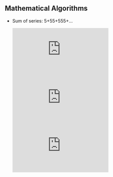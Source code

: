 ## Mathematical Algorithms

* Sum of series: 5+55+555+...

    ![5/9(5+55+555+...)](http://latex.codecogs.com/gif.latex?%3D5/9%20%289&plus;99&plus;999&plus;...%29)
    ![=5/9{(10+10^2+10^3+...)-n}](http://latex.codecogs.com/gif.latex?%3D5/9%20%7B%2810&plus;10%5E2&plus;10%5E3&plus;...%29-n%7D)
    ![50(10^n-1)/81 - 5n/9](http://latex.codecogs.com/gif.latex?50%2810%5En-1%29/81%20-%205n/9)
